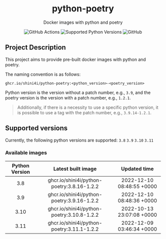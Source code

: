 <div align="center">

# python-poetry

Docker images with python and poetry

![GitHub Actions](https://img.shields.io/github/workflow/status/shini4i/python-poetry/Build%20and%20Publish%20docker%20images?style=plastic)
![Supported Python Versions](https://img.shields.io/badge/python-3.8%20%7C%203.9%20%7C%203.10%20%7C%203.11-blue?style=plastic)
![GitHub](https://img.shields.io/github/license/shini4i/python-poetry?style=plastic)

</div>

## Project Description

This project aims to provide pre-built docker images with python and poetry.

The naming convention is as follows:
```
ghcr.io/shini4i/python-poetry:<python_version>-<poetry_version>
```
Python version is the version without a patch number, e.g., `3.9`, and the poetry version is the version with a patch number, e.g., `1.2.1`.

> Additionally, if there is a necessity to use a specific python version, it is possible to use a tag with the patch number, e.g., `3.9.14-1.2.1`.

## Supported versions

Currently, the following python versions are supported: `3.8` `3.9` `3.10` `3.11`

### Available images
<!-- table_start -->
| Python Version |             Latest built image             |        Updated time       |
|:--------------:|:------------------------------------------:|:-------------------------:|
|      3.8       | ghcr.io/shini4i/python-poetry:3.8.16-1.2.2 | 2022-12-10 08:48:55 +0000 |
|      3.9       | ghcr.io/shini4i/python-poetry:3.9.16-1.2.2 | 2022-12-10 08:48:36 +0000 |
|      3.10      | ghcr.io/shini4i/python-poetry:3.10.8-1.2.2 | 2022-10-13 23:07:08 +0000 |
|      3.11      | ghcr.io/shini4i/python-poetry:3.11.1-1.2.2 | 2022-12-09 03:46:34 +0000 |
<!-- table_end -->
